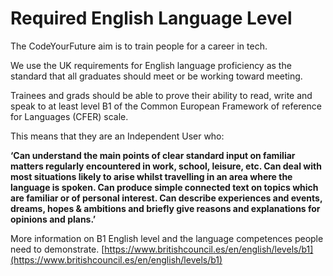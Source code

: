 # Required English Language Level

The CodeYourFuture aim is to train people for a career in tech. 

We use the UK requirements for English language proficiency as the standard that all graduates should meet or be working toward meeting.  

Trainees and grads should be able to prove their ability to read, write and speak to at least level B1 of the Common European Framework of reference for Languages \(CFER\) scale. 

This means that they are an Independent User who:  

**‘Can understand the main points of clear standard input on familiar matters regularly encountered in work, school, leisure, etc. Can deal with most situations likely to arise whilst travelling in an area where the language is spoken. Can produce simple connected text on topics which are familiar or of personal interest. Can describe experiences and events, dreams, hopes & ambitions and briefly give reasons and explanations for opinions and plans.’**

More information on B1 English level and the language competences people need to demonstrate. [https://www.britishcouncil.es/en/english/levels/b1](https://www.britishcouncil.es/en/english/levels/b1)


